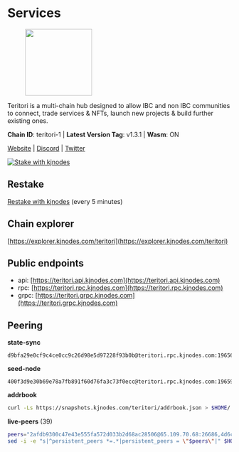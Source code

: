 # Services

<figure><img src="https://raw.githubusercontent.com/kj89/testnet_manuals/main/pingpub/logos/teritori.png" width="150" alt=""><figcaption></figcaption></figure>

Teritori is a multi-chain hub designed to allow IBC and non IBC communities  to connect, trade services & NFTs, launch new projects & build further existing ones.

**Chain ID**: teritori-1 | **Latest Version Tag**: v1.3.1 | **Wasm**: ON

[Website](https://teritori.com) | [Discord](https://discord.gg/teritori) | [Twitter](https://twitter.com/TeritoriNetwork)

[![Stake with kjnodes](https://i.ibb.co/cr44Q8j/button-stake-with-kjnodes.png)](https://restake.app/teritori/torivaloper184ln03hkpt75uhrrr26f66kvcqvf4yn4nc2xjm)

## Restake

[Restake with kjnodes](https://restake.app/teritori/torivaloper184ln03hkpt75uhrrr26f66kvcqvf4yn4nc2xjm) (every 5 minutes)
## Chain explorer
[https://explorer.kjnodes.com/teritori](https://explorer.kjnodes.com/teritori)

## Public endpoints

* api: [https://teritori.api.kjnodes.com](https://teritori.api.kjnodes.com)
* rpc: [https://teritori.rpc.kjnodes.com](https://teritori.rpc.kjnodes.com)
* grpc: [https://teritori.grpc.kjnodes.com](https://teritori.grpc.kjnodes.com)

## Peering

**state-sync**

```text
d9bfa29e0cf9c4ce0cc9c26d98e5d97228f93b0b@teritori.rpc.kjnodes.com:19656
```

**seed-node**

```text
400f3d9e30b69e78a7fb891f60d76fa3c73f0ecc@teritori.rpc.kjnodes.com:19659
```

**addrbook**
```bash
curl -Ls https://snapshots.kjnodes.com/teritori/addrbook.json > $HOME/.teritorid/config/addrbook.json
```

**live-peers** (39)
```bash
peers="2afdb9300c47e43e555fa572d033b2d68ac28506@65.109.70.68:26686,4d6c820a7d426ad934a5e51f2e020836f0378919@116.202.143.91:26656,ca0d6b49b304c5f1c629809795f50440d5710b40@159.89.40.188:26656,12101148702a99298a971b310286e64bc7bb6135@65.109.23.182:38026,a8abf12f9b69a7d80999efe0aaafe5fcb28294d4@52.35.72.210:26656,c670830fdf60374f008fa4a4eb851deddcdaef5b@65.109.88.107:46656,694d6e93a71a25269dbaee2674f423b3109a582d@73.40.151.121:22656,ce3baba928ae06cd3ff0af20aec888a82ddffef7@54.37.129.171:26656,2b4f46e601fb4ede2a0c98976337e3afdaa50dac@65.108.238.102:15956,920f32f409bbb18b641cdc9513545e2e016c2c62@142.132.203.60:26656,4b04b3d164dc6dd5bb555a7a106a8d314f30516f@65.21.136.170:53656,8ac41af54dfd91c41de71cde222a55670f2f405d@141.95.65.73:15956,ec4126b26336cd61b335345df4ff2a3fbb79338a@65.109.92.240:20026,46b7ae20e3cc4264076a91c3601f3894a021a80d@65.108.6.45:36656,78815c81331c114cd508dae3a012f0d3e5e2b966@185.119.118.117:3000,c12c1ed98ab1f24266980c1f05ed0ca8812ca7aa@95.217.192.230:16656,e726816f42831689eab9378d5d577f1d06d25716@176.9.188.21:26656,e1b058e5cfa2b836ddaa496b10911da62dcf182e@138.201.8.248:26656,82ebb17ddac20928fb8107201dad9f5aea7f9132@198.244.200.3:26656,6ef7a8bc7a3cc0856594f12570e8f2282a099dcf@65.109.93.152:26796,856c165de82fbd0489df9ec6ffaa0958c620e073@198.244.179.127:26656,0e189bbc6db606a14950a0e59641b798a255c3c8@65.109.37.154:3000,48980875839186e08e12ebf0d9a2803b45206833@65.109.92.241:38026,5a98d637a16b16bf425a4a785c9d11a7d1e5b8a0@65.21.131.215:26736,d9bfa29e0cf9c4ce0cc9c26d98e5d97228f93b0b@65.109.88.38:19656,0b27217386756577e1eadf00c4169dc8f041e522@51.210.7.219:26656,526d8c7c44f59be9a39d7463c576b68c0db23174@65.108.234.23:15956,35de81a10ed992e427e6eb1d0d9ec3622d0f37fe@193.70.47.90:15956,1e08fefb7e8851490d40e804df76d1ac33cb1f0a@38.146.3.175:15956,e3b906fefa58783395fcf72086c698707908a558@141.95.65.26:27736,ad347ea1ec920d12ccda2341348bcc89687739ef@88.99.164.158:38026,571084dbc97e895d11f748fccdcd1a098d8f169a@15.235.115.156:10002,f31a5a966850cea72afd9828d4032eab8769c5e8@34.253.46.9:26656,a043a97266360ff45781a9fc9392aedc16494c59@65.108.97.58:19656,370bf5f5b9ce655403d05753c355798288c1f120@89.245.24.94:23356,b3e9ad54d743ba8a465172f50b19cb52e77686c2@38.242.148.96:36656,5ab6437f73fe71f392d53566e037aa91087530ac@139.144.67.202:26656,9755cab2585a2794453a5b396ef13b893393366f@65.108.212.224:46674,20e1000e88125698264454a884812746c2eb4807@65.108.227.217:15956"
sed -i -e "s|^persistent_peers *=.*|persistent_peers = \"$peers\"|" $HOME/.teritorid/config/config.toml
```
